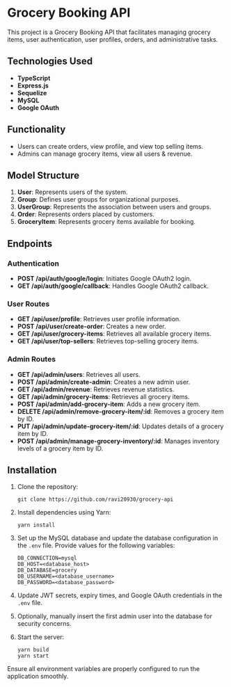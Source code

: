 # Grocery Booking API

This project is a Grocery Booking API that facilitates managing grocery items, user authentication, user profiles, orders, and administrative tasks.

## Technologies Used

- **TypeScript**
- **Express.js**
- **Sequelize**
- **MySQL**
- **Google OAuth**

## Functionality

- Users can create orders, view profile, and view top selling items.
- Admins can manage grocery items, view all users & revenue.

## Model Structure

1. **User**: Represents users of the system.
2. **Group**: Defines user groups for organizational purposes.
3. **UserGroup**: Represents the association between users and groups.
4. **Order**: Represents orders placed by customers.
5. **GroceryItem**: Represents grocery items available for booking.

## Endpoints

### Authentication

- **POST /api/auth/google/login**: Initiates Google OAuth2 login.
- **GET /api/auth/google/callback**: Handles Google OAuth2 callback.

### User Routes

- **GET /api/user/profile**: Retrieves user profile information.
- **POST /api/user/create-order**: Creates a new order.
- **GET /api/user/grocery-items**: Retrieves all available grocery items.
- **GET /api/user/top-sellers**: Retrieves top-selling grocery items.

### Admin Routes

- **GET /api/admin/users**: Retrieves all users.
- **POST /api/admin/create-admin**: Creates a new admin user.
- **GET /api/admin/revenue**: Retrieves revenue statistics.
- **GET /api/admin/grocery-items**: Retrieves all grocery items.
- **POST /api/admin/add-grocery-item**: Adds a new grocery item.
- **DELETE /api/admin/remove-grocery-item/:id**: Removes a grocery item by ID.
- **PUT /api/admin/update-grocery-item/:id**: Updates details of a grocery item by ID.
- **POST /api/admin/manage-grocery-inventory/:id**: Manages inventory levels of a grocery item by ID.

## Installation

1. Clone the repository:

   ```
   git clone https://github.com/ravi20930/grocery-api
   ```

2. Install dependencies using Yarn:

   ```
   yarn install
   ```

3. Set up the MySQL database and update the database configuration in the `.env` file. Provide values for the following variables:

   ```plaintext
   DB_CONNECTION=mysql
   DB_HOST=<database_host>
   DB_DATABASE=grocery
   DB_USERNAME=<database_username>
   DB_PASSWORD=<database_password>
   ```

4. Update JWT secrets, expiry times, and Google OAuth credentials in the `.env` file.

5. Optionally, manually insert the first admin user into the database for security concerns.

6. Start the server:

   ```
   yarn build
   yarn start
   ```

Ensure all environment variables are properly configured to run the application smoothly.
